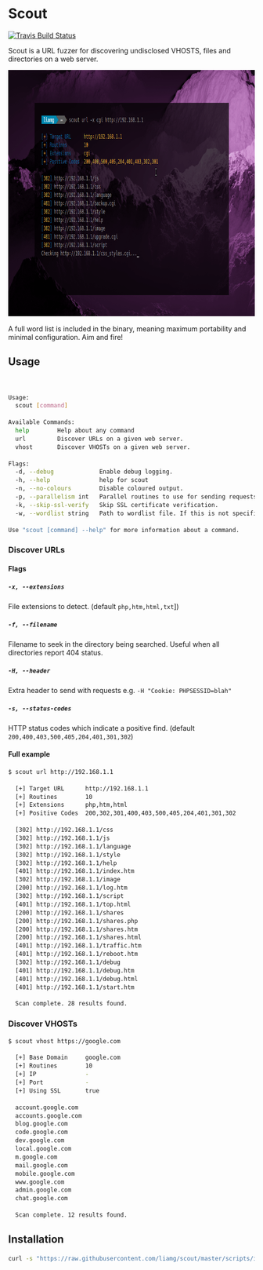 # Scout

[![Travis Build Status](https://travis-ci.org/liamg/scout.svg?branch=master)](https://travis-ci.org/liamg/scout)

Scout is a URL fuzzer for discovering undisclosed VHOSTS, files and directories on a web server. 

<p align="center">
  <img width="929" height="502" src="./demo.gif" />
</p>

A full word list is included in the binary, meaning maximum portability and minimal configuration. Aim and fire!

## Usage

```bash


Usage:
  scout [command]

Available Commands:
  help        Help about any command
  url         Discover URLs on a given web server.
  vhost       Discover VHOSTs on a given web server.

Flags:
  -d, --debug             Enable debug logging.
  -h, --help              help for scout
  -n, --no-colours        Disable coloured output.
  -p, --parallelism int   Parallel routines to use for sending requests. (default 10)
  -k, --skip-ssl-verify   Skip SSL certificate verification.
  -w, --wordlist string   Path to wordlist file. If this is not specified an internal wordlist will be used.

Use "scout [command] --help" for more information about a command.

```


### Discover URLs

#### Flags

##### `-x, --extensions`

File extensions to detect. (default `php,htm,html,txt`])

##### `-f, --filename`
 
Filename to seek in the directory being searched. Useful when all directories report 404 status.

##### `-H, --header`

Extra header to send with requests e.g. `-H "Cookie: PHPSESSID=blah"` 

##### `-s, --status-codes`

HTTP status codes which indicate a positive find. (default `200,400,403,500,405,204,401,301,302`)

#### Full example

```bash
$ scout url http://192.168.1.1
  
  [+] Target URL      http://192.168.1.1
  [+] Routines        10 
  [+] Extensions      php,htm,html 
  [+] Positive Codes  200,302,301,400,403,500,405,204,401,301,302
  
  [302] http://192.168.1.1/css
  [302] http://192.168.1.1/js
  [302] http://192.168.1.1/language
  [302] http://192.168.1.1/style
  [302] http://192.168.1.1/help
  [401] http://192.168.1.1/index.htm
  [302] http://192.168.1.1/image
  [200] http://192.168.1.1/log.htm
  [302] http://192.168.1.1/script
  [401] http://192.168.1.1/top.html
  [200] http://192.168.1.1/shares
  [200] http://192.168.1.1/shares.php
  [200] http://192.168.1.1/shares.htm
  [200] http://192.168.1.1/shares.html
  [401] http://192.168.1.1/traffic.htm
  [401] http://192.168.1.1/reboot.htm
  [302] http://192.168.1.1/debug
  [401] http://192.168.1.1/debug.htm
  [401] http://192.168.1.1/debug.html
  [401] http://192.168.1.1/start.htm
  
  Scan complete. 28 results found. 

```

### Discover VHOSTs

```bash
$ scout vhost https://google.com
  
  [+] Base Domain     google.com
  [+] Routines        10 
  [+] IP              -
  [+] Port            - 
  [+] Using SSL       true
  
  account.google.com
  accounts.google.com
  blog.google.com
  code.google.com
  dev.google.com
  local.google.com
  m.google.com
  mail.google.com
  mobile.google.com
  www.google.com
  admin.google.com
  chat.google.com
  
  Scan complete. 12 results found.

```

## Installation

```bash
curl -s "https://raw.githubusercontent.com/liamg/scout/master/scripts/install.sh" | bash
```

